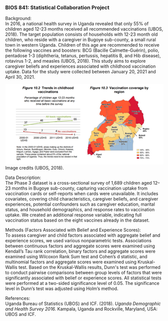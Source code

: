 ### BIOS 841: Statistical Collaboration Project

Background:<br>
In 2016, a national health survey in Uganda revealed that only 55% of children aged 12-23 months
received all recommended vaccinations (UBOS, 2018). The target population consists of households with
12-23 month old children, who reside with a caregiver in Bugoye sub-county, a small rural town in
western Uganda. Children of this age are recommended to receive the following vaccines and boosters:
BCG (Bacille Calmette-Guérin), polio, pentadose 1-3 (diphtheria, tetanus, pertussis, hepatitis B, and Hib disease), rotavirus 1-2, and measles (UBOS, 2018).
This study aims to explore caregiver beliefs and experiences associated with childhood vaccination uptake.
Data for the study were collected between January 20, 2021 and April 30, 2021.

![alt text](uganda_vacc.png "(UBOS 2018)")
Image credits (UBOS, 2018).


Data Description:<br>
The Phase 3 dataset is a cross-sectional survey of 1,689 children aged 12–23
months in Bugoye sub-county, capturing vaccination uptake from vaccination cards or self-reports when cards were
unavailable. It includes covariates, covering child characteristics, caregiver
beliefs, and caregiver experiences, potential confounders such as caregiver education, marital status, and household demographics, 
and response rates to vaccination uptake.  We created an additional response variable, indicating full vaccination status based on the eight vaccines
already in the dataset.

Methods (Factors Associated with Belief and Experience Scores):<br>
To assess caregiver and child factors associated with aggregate belief and experience scores, we used various nonparametric tests. 
Associations between continuous factors and aggregate scores were examined using Kendall’s Tau rank correlation, 
binary factors and aggregate scores were examined using Wilcoxon Rank Sum test and Cohen’s d statistic, and multinomial factors and aggregate scores were examined using Kruskal-Wallis test. Based on the Kruskal-Wallis results, Dunn's test was performed to conduct pairwise comparisons between group levels of factors that were significantly associated with belief or experience scores. All statistical tests were performed at a two-sided significance level of 0.05. The significance level in Dunn’s test was adjusted using Holm’s method. 

References:<br>
Uganda Bureau of Statistics (UBOS) and ICF. (2018). *Uganda Demographic and Health Survey 2016.* Kampala, Uganda and Rockville, Maryland, USA: UBOS and ICF.


